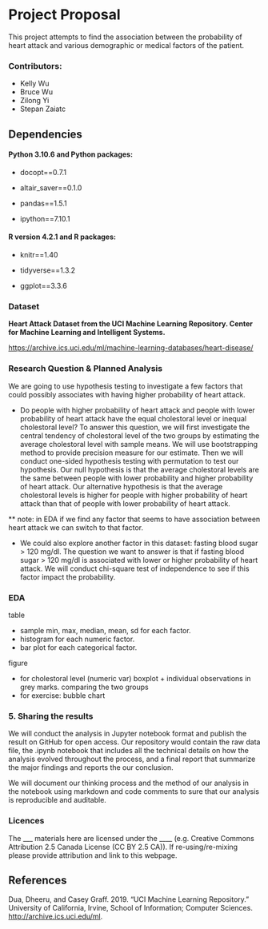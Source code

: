 # Project Proposal

This project attempts to find the association between the probability of heart attack and various demographic or medical factors of the patient.

### Contributors:
- Kelly Wu
- Bruce Wu
- Zilong Yi
- Stepan Zaiatc

## Dependencies

#### Python 3.10.6 and Python packages:

- docopt==0.7.1

- altair_saver==0.1.0

- pandas==1.5.1

- ipython==7.10.1

#### R version 4.2.1 and R packages:

- knitr==1.40

- tidyverse==1.3.2

- ggplot==3.3.6

### Dataset
**Heart Attack Dataset from the UCI Machine Learning Repository. Center for Machine Learning and Intelligent Systems.**

https://archive.ics.uci.edu/ml/machine-learning-databases/heart-disease/

### Research Question & Planned Analysis
We are going to use hypothesis testing to investigate a few factors that could possibly associates with having higher probability of heart attack.
- Do people with higher probability of heart attack and people with lower probability of heart attack have the equal cholestoral level or inequal cholestoral level? To answer this question, we will first investigate the central tendency of cholestoral level of the two groups by estimating the average cholestoral level with sample means. We will use bootstrapping method to provide precision measure for our estimate. Then we will conduct one-sided hypothesis testing with permutation to test our hypothesis. Our null hypothesis is that the average cholestoral levels are the same between people with lower probability and higher probability of heart attack. Our alternative hypothesis is that the average cholestoral levels is higher for people with higher probability of heart attack than that of people with lower probability of heart attack.

** note: in EDA if we find any factor that seems to have association between heart attack we can switch to that factor.

- We could also explore another factor in this dataset: fasting blood sugar > 120 mg/dl. The question we want to answer is that if fasting blood sugar > 120 mg/dl is associated with lower or higher probability of heart attack. We will conduct chi-square test of independence to see if this factor impact the probability.


### EDA
table
- sample min, max, median, mean, sd for each factor.
- histogram for each numeric factor.
- bar plot for each categorical factor.

figure 
- for cholestoral level (numeric var) boxplot + individual observations in grey marks. comparing the two groups
- for exercise: bubble chart


### 5. Sharing the results
We will conduct the analysis in Jupyter notebook format and publish the result on GitHub for open access. Our repository would contain the raw data file, the .ipynb notebook that includes all the technical details on how the analysis evolved throughout the process, and a final report that summarize the major findings and reports the our conclusion. 

We will document our thinking process and the method of our analysis in the notebook using markdown and code comments to sure that our analysis is reproducible and auditable.

### Licences
The ___ materials here are licensed under the ____ (e.g. Creative Commons Attribution 2.5 Canada License (CC BY 2.5 CA)). If re-using/re-mixing please provide attribution and link to this webpage.

## References

Dua, Dheeru, and Casey Graff. 2019. “UCI Machine Learning Repository.” University of California, Irvine, School of Information; Computer Sciences. http://archive.ics.uci.edu/ml.
